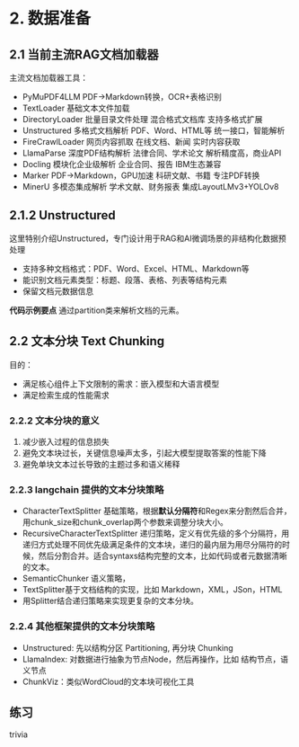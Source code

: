 # 2. 数据准备
## 2.1 当前主流RAG文档加载器
主流文档加载器工具：

- PyMuPDF4LLM	PDF→Markdown转换，OCR+表格识别	
- TextLoader	基础文本文件加载
- DirectoryLoader	批量目录文件处理	混合格式文档库	支持多格式扩展
- Unstructured	多格式文档解析	PDF、Word、HTML等	统一接口，智能解析
- FireCrawlLoader	网页内容抓取	在线文档、新闻	实时内容获取
- LlamaParse	深度PDF结构解析	法律合同、学术论文	解析精度高，商业API
- Docling	模块化企业级解析	企业合同、报告	IBM生态兼容
- Marker	PDF→Markdown，GPU加速	科研文献、书籍	专注PDF转换
- MinerU	多模态集成解析	学术文献、财务报表	集成LayoutLMv3+YOLOv8

## 2.1.2 Unstructured
这里特别介绍Unstructured，专门设计用于RAG和AI微调场景的非结构化数据预处理
- 支持多种文档格式：PDF、Word、Excel、HTML、Markdown等
- 能识别文档元素类型：标题、段落、表格、列表等结构元素
- 保留文档元数据信息

**代码示例要点**
通过partition类来解析文档的元素。

## 2.2 文本分块 Text Chunking
目的：
- 满足核心组件上下文限制的需求：嵌入模型和大语言模型
- 满足检索生成的性能需求

### 2.2.2 文本分块的意义
1. 减少嵌入过程的信息损失
1. 避免文本块过长，关键信息噪声太多，引起大模型提取答案的性能下降
2. 避免单块文本过长导致的主题过多和语义稀释

### 2.2.3 langchain 提供的文本分块策略
- CharacterTextSplitter 基础策略，根据**默认分隔符**和Regex来分割然后合并，用chunk_size和chunk_overlap两个参数来调整分块大小。
- RecursiveCharacterTextSplitter 递归策略，定义有优先级的多个分隔符，用递归方式处理不同优先级满足条件的文本块，递归的最内层为用尽分隔符的时候，然后分割合并。适合syntaxs结构完整的文本，比如代码或者元数据清晰的文本。
- SemanticChunker 语义策略，
- TextSplitter基于文档结构的实现，比如 Markdown，XML，JSon，HTML
- 用Splitter结合递归策略来实现更复杂的文本分块。
  
### 2.2.4 其他框架提供的文本分块策略
- Unstructured: 先以结构分区 Partitioning, 再分块 Chunking  
- LlamaIndex: 对数据进行抽象为节点Node，然后再操作，比如 结构节点，语义节点
- ChunkViz：类似WordCloud的文本块可视化工具

## 练习
trivia